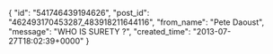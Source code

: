  {
   "id": "541746439194626",
   "post_id": "462493170453287_483918211644116",
   "from_name": "Pete Daoust",
   "message": "WHO IS SURETY ?",
   "created_time": "2013-07-27T18:02:39+0000"
 }
